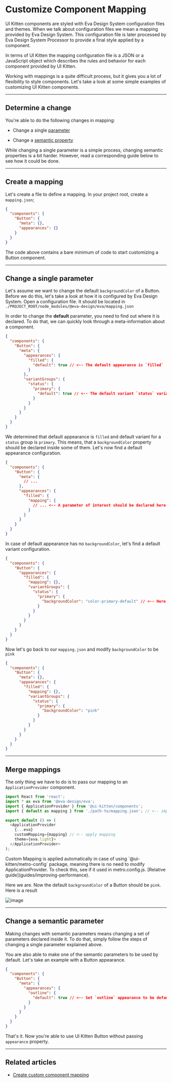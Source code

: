 # Customize Component Mapping

UI Kitten components are styled with Eva Design System configuration files and themes. When we talk about configuration files we mean a mapping provided by Eva Design System. This configuration file is later processed by Eva Design System Processor to provide a final style applied by a component.

In terms of UI Kitten the mapping configuration file is a JSON or a JavaScript object which describes the rules and behavior for each component provided by UI Kitten.

Working with mappings is a quite difficult process, but it gives you a lot of flexibility to style components. Let's take a look at some simple examples of customizing UI Kitten components.

<hr>

## Determine a change

You're able to do the following changes in mapping:

- Change a single [parameter](design-system/design-system-glossary#parameter)

- Change a [semantic property](design-system/design-system-glossary#semantic-properties)

While changing a single parameter is a simple process, changing semantic properties is a bit harder. However, read a corresponding guide below to see how it could be done.

<hr>

## Create a mapping

Let's create a file to define a mapping. In your project root, create a `mapping.json`;

```json
{
  "components": {
    "Button": {
      "meta": {},
      "appearances": {}
    }
  }
}
```

The code above contains a bare minimum of code to start customizing a Button component.

<hr>

## Change a single parameter

Let's assume we want to change the default `backgroundColor` of a Button. Before we do this, let's take a look at how it is configured by Eva Design System. Open a configuration file. It should be located in `./PROJECT_ROOT/node_modules/@eva-design/eva/mapping.json`

In order to change the **default** parameter, you need to find out where it is declared. To do that, we can quickly look through a meta-information about a component.

```json
{
  "components": {
    "Button": {
      "meta": {
        "appearances": {
          "filled": {
            "default": true // <-- The default appearance is `filled`
          }
        },
        "variantGroups": {
          "status": {
            "primary": {
              "default": true // <-- The default variant `status` variant is `primary`
            }
          }
        }
      }
    }
  }
}
```

We determined that default appearance is `filled` and default variant for a `status` group is `primary`. This means, that a `backgroundColor` property should be declared inside some of them. Let's now find a default appearance configuration.

```json
{
  "components": {
    "Button": {
      "meta": {
        // ...
      },
      "appearances": {
        "filled": {
          "mapping": {
            // ... <-- A parameter of interest should be declared here
          }
        }
      }
    }
  }
}
```

In case of default appearance has no `backgroundColor`, let's find a default variant configuration.

```json
{
  "components": {
    "Button": {
      "appearances": {
        "filled": {
          "mapping": {},
          "variantGroups": {
            "status": {
              "primary": {
                "backgroundColor": "color-primary-default" // <-- Here we are!
              }
            }
          }
        }
      }
    }
  }
}
```

Now let's go back to our `mapping.json` and modify `backgroundColor` to be `pink`

```json
{
  "components": {
    "Button": {
      "meta": {},
      "appearances": {
        "filled": {
          "mapping": {},
          "variantGroups": {
            "status": {
              "primary": {
                "backgroundColor": "pink"
              }
            }
          } 
        }
      }
    }
  }
}
```

<hr>

## Merge mappings

The only thing we have to do is to pass our mapping to an `ApplicationProvider` component.

```js
import React from 'react';
import * as eva from '@eva-design/eva';
import { ApplicationProvider } from '@ui-kitten/components';
import { default as mapping } from './path-to/mapping.json'; // <-- import mapping

export default () => (
  <ApplicationProvider 
    {...eva}
    customMapping={mapping} // <-- apply mapping
    theme={eva.light}>
  </ApplicationProvider>
);
```

<div class="note note-info">
  <div class="note-body">
   Custom Mapping is applied automatically in case of using `@ui-kitten/metro-config` package,
   meaning there is no need to modify ApplicationProvider.
   To check this, see if it used in metro.config.js. [Relative guide](guides/improving-performance).
  </div>
</div>

Here we are. Now the default `backgroundColor` of a Button should be `pink`. Here is a result

![image](assets/images/articles/design-system/customize-mapping.png)

<hr>

## Change a semantic parameter

Making changes with semantic parameters means changing a set of parameters declared inside it. To do that, simply follow the steps of changing a single parameter explained above.

You are also able to make one of the semantic parameters to be used by default. Let's take an example with a Button appearance.

```json
{
  "components": {
    "Button": {
      "meta": {
        "appearances": {
          "outline": {
            "default": true // <-- Set `outline` appearance to be default
          }
        }
      }
    }
  }
}

```

That's it. Now you're able to use UI Kitten Button without passing `appearance` property.

<hr>

## Related articles

- [Create custom component mapping](design-system/custom-component-mapping)
